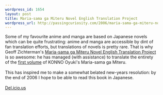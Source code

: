 ```yaml
--- 
wordpress_id: 1654
layout: post
title: Maria-sama ga Miteru Novel English Translation Project
wordpress_url: http://passingcuriosity.com/2006/maria-sama-ga-miteru-novel-english-translation-project/
---
```

Some of my favourite anime and manga are based on Japanese novels which can be quite frustrating: anime and manga are accessible by dint of fan translation efforts, but translations of novels is pretty rare. That is why Geoff Zichterman's <a href="http://www.ziggr.com/mariasama/">Maria-sama ga Miteru Novel English Translation Project</a> is so awesome: he has managed (with assistance) to translate the entirety of the <a href="http://www.amazon.co.jp/exec/obidos/tg/feature/-/514059/ref=amb_center-3_106850_2/249-8096671-5084306">first volume</a> of KONNO Oyuki's <span class="title">Maria-sama ga Miteru</span>.<br /><br />This has inspired me to make a somewhat belated new-years resolution: by the end of 2006 I hope to be able to read this book in Japanese.<br /><br /><a href="http://del.icio.us/url/39f9ace55cbb332f0e69a5a9b95879aa">Del.icio.us</a>
